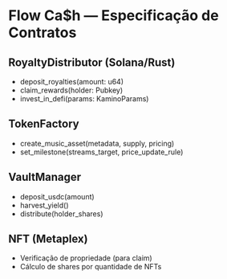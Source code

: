 # Flow Ca$h — Especificação de Contratos

## RoyaltyDistributor (Solana/Rust)
- deposit_royalties(amount: u64)
- claim_rewards(holder: Pubkey)
- invest_in_defi(params: KaminoParams)

## TokenFactory
- create_music_asset(metadata, supply, pricing)
- set_milestone(streams_target, price_update_rule)

## VaultManager
- deposit_usdc(amount)
- harvest_yield()
- distribute(holder_shares)

## NFT (Metaplex)
- Verificação de propriedade (para claim)
- Cálculo de shares por quantidade de NFTs